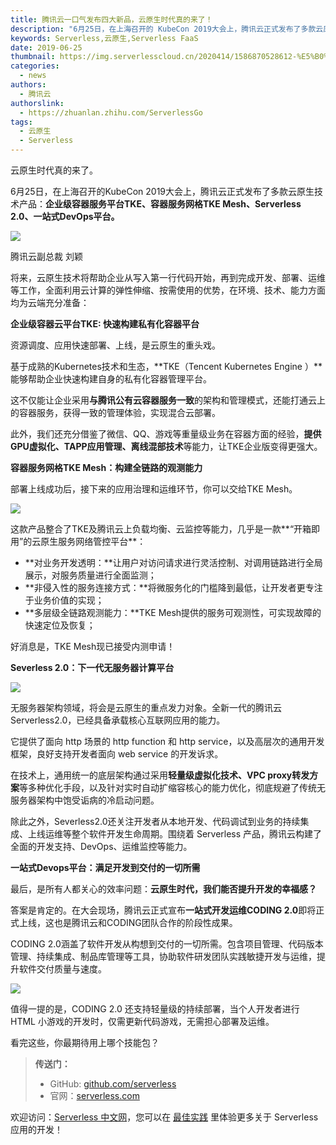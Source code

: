 ```yaml
---
title: 腾讯云一口气发布四大新品，云原生时代真的来了！
description: "6月25日，在上海召开的 KubeCon 2019大会上，腾讯云正式发布了多款云原生技术产品：企业级容器服务平台TKE、容器服务网格 TKE Mesh、Serverless 2.0、一站式 DevOps 平台。"
keywords: Serverless,云原生,Serverless FaaS
date: 2019-06-25
thumbnail: https://img.serverlesscloud.cn/2020414/1586870528612-%E5%B0%81%E9%9D%A2%E5%9B%BE.png
categories:
  - news
authors:
  - 腾讯云
authorslink:
  - https://zhuanlan.zhihu.com/ServerlessGo
tags:
  - 云原生
  - Serverless
---
```


云原生时代真的来了。

6月25日，在上海召开的KubeCon 2019大会上，腾讯云正式发布了多款云原生技术产品：**企业级容器服务平台TKE、容器服务网格TKE Mesh、Serverless 2.0、一站式DevOps平台。**

![](https://img.serverlesscloud.cn/qianyi/67ufDnLOiaDTHuQ6ib2EuK01shrQ4xVR3iaqpFoZ1m0SyHXIPoOA6l8f89VHHIibyMhrbHMjsibTjFPHPOoocNXmMgg.jpg)

腾讯云副总裁 刘颖

将来，云原生技术将帮助企业从写入第一行代码开始，再到完成开发、部署、运维等工作，全面利用云计算的弹性伸缩、按需使用的优势，在环境、技术、能力方面均为云端充分准备：

**企业级容器云平台TKE: 快速构建私有化容器平台**

资源调度、应用快速部署、上线，是云原生的重头戏。

基于成熟的Kubernetes技术和生态，**TKE（Tencent Kubernetes Engine ）**能够帮助企业快速构建自身的私有化容器管理平台。

这不仅能让企业采用**与腾讯公有云容器服务一致**的架构和管理模式，还能打通云上的容器服务，获得一致的管理体验，实现混合云部署。

此外，我们还充分借鉴了微信、QQ、游戏等重量级业务在容器方面的经验，**提供GPU虚拟化、TAPP应用管理、离线混部技术**等能力，让TKE企业版变得更强大。

**容器服务网格TKE Mesh：构建全链路的观测能力**

部署上线成功后，接下来的应用治理和运维环节，你可以交给TKE Mesh。

![](https://img.serverlesscloud.cn/qianyi/67ufDnLOiaDTHuQ6ib2EuK01shrQ4xVR3iaicjagt9OOnLdTVsyBUKib45JZm2wvvpzXH2icvjPGlQWPtJNgVxgZkzPA.jpg)

这款产品整合了TKE及腾讯云上负载均衡、云监控等能力，几乎是一款**“开箱即用”的云原生服务网络管控平台**：

- **对业务开发透明：**让用户对访问请求进行灵活控制、对调用链路进行全局展示，对服务质量进行全面监测；
- **非侵入性的服务连接方式：**将微服务化的门槛降到最低，让开发者更专注于业务价值的实现；
- **多层级全链路观测能力：**TKE Mesh提供的服务可观测性，可实现故障的快速定位及恢复；

好消息是，TKE Mesh现已接受内测申请！

**Severless 2.0：下一代无服务器计算平台**

![](https://img.serverlesscloud.cn/qianyi/67ufDnLOiaDTHuQ6ib2EuK01shrQ4xVR3iaZDmmfy24bBDRZLuF0RbI5MiaYCibw9Uzqko4w86TfezzxsMJmAia9OqGQ.jpg)

无服务器架构领域，将会是云原生的重点发力对象。全新一代的腾讯云 Serverless2.0，已经具备承载核心互联网应用的能力。

它提供了面向 http 场景的 http function 和 http service，以及高层次的通用开发框架，良好支持开发者面向 web service 的开发诉求。

在技术上，通用统一的底层架构通过采用**轻量级虚拟化技术、VPC proxy转发方案**等多种优化手段，以及针对实时自动扩缩容核心的能力优化，彻底规避了传统无服务器架构中饱受诟病的冷启动问题。

除此之外，Severless2.0还关注开发者从本地开发、代码调试到业务的持续集成、上线运维等整个软件开发生命周期。围绕着 Serverless 产品，腾讯云构建了全面的开发支持、DevOps、运维监控等能力。

**一站式Devops平台：满足开发到交付的一切所需**

最后，是所有人都关心的效率问题：**云原生时代，我们能否提升开发的幸福感？**

答案是肯定的。在大会现场，腾讯云正式宣布**一站式开发运维CODING 2.0**即将正式上线，这也是腾讯云和CODING团队合作的阶段性成果。

CODING 2.0涵盖了软件开发从构想到交付的一切所需。包含项目管理、代码版本管理、持续集成、制品库管理等工具，协助软件研发团队实践敏捷开发与运维，提升软件交付质量与速度。

![](https://img.serverlesscloud.cn/qianyi/67ufDnLOiaDTHuQ6ib2EuK01shrQ4xVR3iaw82T9yTcyka7Y6DBJ3rk33sBETCp8dAOjP7aAUNYdsEFQGZ8G9GBSg.jpg)

值得一提的是，CODING 2.0 还支持轻量级的持续部署，当个人开发者进行 HTML 小游戏的开发时，仅需更新代码游戏，无需担心部署及运维。

看完这些，你最期待用上哪个技能包？

> **传送门：**
> - GitHub: [github.com/serverless](https://github.com/serverless/serverless/blob/master/README_CN.md) 
> - 官网：[serverless.com](https://serverless.com/)

欢迎访问：[Serverless 中文网](https://serverlesscloud.cn/)，您可以在 [最佳实践](https://serverlesscloud.cn/best-practice) 里体验更多关于 Serverless 应用的开发！
